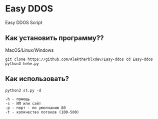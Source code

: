 # Easy DDOS
Easy DDOS Script

## Как установить программу??

MacOS/Linux/Windows

`git clone https://github.com/Alektherblxdev/Easy-ddos
cd Easy-ddos
python3 hehe.py`

## Как использовать?
`python3 st.py -d`

	-h - помощь
	-s - ИП или сайт
	-p - порт - по умолчанию 80
	-t - количество потоков (100-500)
